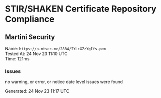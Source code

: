 # STIR/SHAKEN Certificate Repository Compliance

## Martini Security

Name: `https://p.mtsec.me/2884/IYLcGZzYgIfs.pem`\
Tested At: 24 Nov 23 11:10 UTC\
Time: 121ms

### Issues

no warning, or error, or notice date level issues were found

Generated: 24 Nov 23 11:17 UTC